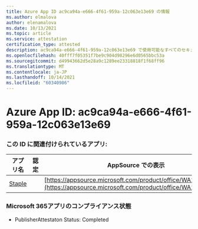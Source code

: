 ```yaml
---
title: Azure App ID ac9ca94a-e666-4f61-959a-12c063e13e69 の情報
ms.author: elmalova
author: elenamalova
ms.date: 10/13/2021
ms.topic: article
ms.service: attestation
certification_type: attested
description: ac9ca94a-e666-4f61-959a-12c063e13e69 で使用可能なすべてのセキュリティおよびコンプライアンス情報。
ms.openlocfilehash: 40fff7f05351f7be9c904d98296e6d0565bbc53a
ms.sourcegitcommit: d49943662d5e28a9c1289ee23318818f1f68ff96
ms.translationtype: MT
ms.contentlocale: ja-JP
ms.lasthandoff: 10/14/2021
ms.locfileid: "60340986"
---
```

# <a name="azure-app-id-ac9ca94a-e666-4f61-959a-12c063e13e69"></a>Azure App ID: ac9ca94a-e666-4f61-959a-12c063e13e69


### <a name="apps-associated-with-this-id"></a>この ID に関連付けられているアプリ:
| **アプリ名** | **認定** | **AppSource での表示** |
|--------------|---------------|-----------------------|
| [Staple](https://docs.microsoft.com/microsoft-365-app-certification/forward/WA200003281) |  | [https://appsource.microsoft.com/product/office/WA200003281](https://appsource.microsoft.com/product/office/WA200003281) |

### <a name="microsoft-365-app-compliance-status"></a>Microsoft 365アプリのコンプライアンス状態
- PublisherAttestaton Status: Completed

